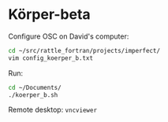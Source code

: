 # Körper-beta

Configure OSC on David's computer:

```bash
cd ~/src/rattle_fortran/projects/imperfect/
vim config_koerper_b.txt
```

Run:

```bash
cd ~/Documents/
./koerper_b.sh
```

Remote desktop: `vncviewer`
